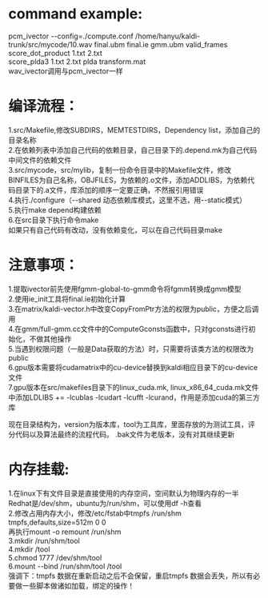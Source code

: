 command example:
=============================================
pcm_ivector --config=./compute.conf /home/hanyu/kaldi-trunk/src/mycode/10.wav final.ubm final.ie gmm.ubm valid_frames<br>
score_dot_product 1.txt 2.txt<br>
score_plda3 1.txt 2.txt plda transform.mat<br>
wav_ivector调用与pcm_ivector一样

编译流程：
=============================================
1.src/Makefile,修改SUBDIRS，MEMTESTDIRS，Dependency list，添加自己的目录名称<br>
2.在依赖列表中添加自己代码的依赖目录，自己目录下的.depend.mk为自己代码中间文件的依赖文件<br>
3.src/mycode，src/mylib，复制一份命令目录中的Makefile文件，修改BINFILES为自己名称，OBJFILES，为依赖的.o文件，添加ADDLIBS，为依赖代码目录下的.a文件，库添加的顺序一定要正确，不然报引用错误<br>
4.执行./configure（--shared 动态依赖库模式，这里不选，用--static模式）<br>
5.执行make depend构建依赖<br>
6.在src目录下执行命令make<br>
如果只有自己代码有改动，没有依赖变化，可以在自己代码目录make

注意事项：
=============================================
1.提取ivector前先使用fgmm-global-to-gmm命令将fgmm转换成gmm模型<br>
2.使用ie_init工具将final.ie初始化计算<br>
3.在matrix/kaldi-vector.h中改变CopyFromPtr方法的权限为public，方便之后调用<br>
4.在gmm/full-gmm.cc文件中的ComputeGconsts函数中，只对gconsts进行初始化，不做其他操作<br>
5.当遇到权限问题（一般是Data获取的方法）时，只需要将该类方法的权限改为public <br>
6.gpu版本需要将cudamatrix中的cu-device替换到kaldi相应目录下的cu-device文件 <br>
7.gpu版本在src/makefiles目录下的linux_cuda.mk, linux_x86_64_cuda.mk文件中添加LDLIBS += -lcublas -lcudart -lcufft -lcurand，作用是添加cuda的第三方库

现在目录结构为，version为版本库，tool为工具库，里面存放的为测试工具，评分代码以及算法最终的流程代码。
.bak文件为老版本，没有对其继续更新

内存挂载:
=============================================
1.在linux下有文件目录是直接使用的内存空间，空间默认为物理内存的一半<br>
    Redhat是/dev/shm，ubuntu为/run/shm，可以使用df -h查看<br>
2.修改占用内存大小，修改/etc/fstab中tmpfs   /run/shm	tmpfs,defaults,size=512m	0 0 <br>
	再执行mount -o remount /run/shm <br>
3.mkdir /run/shm/tool <br>
4.mkdir /tool <br>
5.chmod 1777 /dev/shm/tool <br>
6.mount --bind /run/shm/tool /tool <br>
强调下：tmpfs 数据在重新启动之后不会保留，重启tmpfs 数据会丢失，所以有必要做一些脚本做诸如加载，绑定的操作！ <br>

